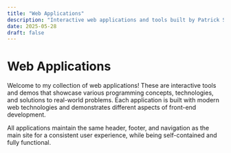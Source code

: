 ```yaml
---
title: "Web Applications"
description: "Interactive web applications and tools built by Patrick Sheedy"
date: 2025-05-28
draft: false
---
```


# Web Applications

Welcome to my collection of web applications! These are interactive tools and demos that showcase various programming concepts, technologies, and solutions to real-world problems. Each application is built with modern web technologies and demonstrates different aspects of front-end development.

All applications maintain the same header, footer, and navigation as the main site for a consistent user experience, while being self-contained and fully functional.
